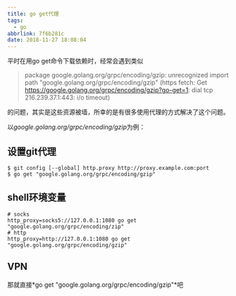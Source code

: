 ```yaml
---
title: go get代理
tags:
  - go
abbrlink: 7f6b281c
date: 2018-11-27 18:08:04
---
```

平时在用go get命令下载依赖时，经常会遇到类似
> package google.golang.org/grpc/encoding/gzip: unrecognized import path "google.golang.org/grpc/encoding/gzip" (https fetch: Get https://google.golang.org/grpc/encoding/gzip?go-get=1: dial tcp 216.239.37.1:443: i/o timeout)

的问题，其实是这些资源被墙，所幸的是有很多使用代理的方式解决了这个问题。

以*google.golang.org/grpc/encoding/gzip*为例：

## 设置git代理

```shell
$ git config [--global] http.proxy http://proxy.example.com:port
$ go get "google.golang.org/grpc/encoding/gzip"
```

## shell环境变量

```shell
# socks
http_proxy=socks5://127.0.0.1:1080 go get "google.golang.org/grpc/encoding/zip"
# http
http_proxy=http://127.0.0.1:1080 go get "google.golang.org/grpc/encoding/gzip"
```

## VPN
那就直接*go get "google.golang.org/grpc/encoding/gzip"*吧



